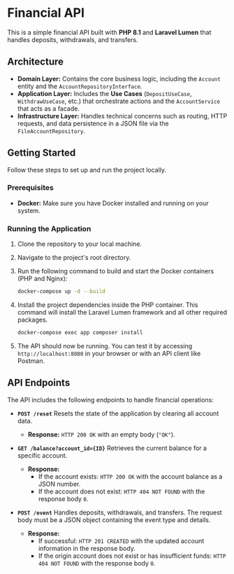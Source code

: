 # Financial API

This is a simple financial API built with **PHP 8.1** and **Laravel Lumen** that handles deposits, withdrawals, and transfers.

## Architecture

  * **Domain Layer:** Contains the core business logic, including the `Account` entity and the `AccountRepositoryInterface`.
  * **Application Layer:** Includes the **Use Cases** (`DepositUseCase`, `WithdrawUseCase`, etc.) that orchestrate actions and the `AccountService` that acts as a facade.
  * **Infrastructure Layer:** Handles technical concerns such as routing, HTTP requests, and data persistence in a JSON file via the `FileAccountRepository`.

## Getting Started

Follow these steps to set up and run the project locally.

### Prerequisites

  * **Docker:** Make sure you have Docker installed and running on your system.

### Running the Application

1.  Clone the repository to your local machine.

2.  Navigate to the project's root directory.

3.  Run the following command to build and start the Docker containers (PHP and Nginx):

    ```bash
    docker-compose up -d --build
    ```

4.  Install the project dependencies inside the PHP container. This command will install the Laravel Lumen framework and all other required packages.

    ```bash
    docker-compose exec app composer install
    ```

5.  The API should now be running. You can test it by accessing `http://localhost:8080` in your browser or with an API client like Postman.

## API Endpoints

The API includes the following endpoints to handle financial operations:

  * **`POST /reset`**
    Resets the state of the application by clearing all account data.

      - **Response:** `HTTP 200 OK` with an empty body (`"OK"`).

  * **`GET /balance?account_id={ID}`**
    Retrieves the current balance for a specific account.

      - **Response:**
          - If the account exists: `HTTP 200 OK` with the account balance as a JSON number.
          - If the account does not exist: `HTTP 404 NOT FOUND` with the response body `0`.

  * **`POST /event`**
    Handles deposits, withdrawals, and transfers. The request body must be a JSON object containing the event type and details.

      - **Response:**
          - If successful: `HTTP 201 CREATED` with the updated account information in the response body.
          - If the origin account does not exist or has insufficient funds: `HTTP 404 NOT FOUND` with the response body `0`.